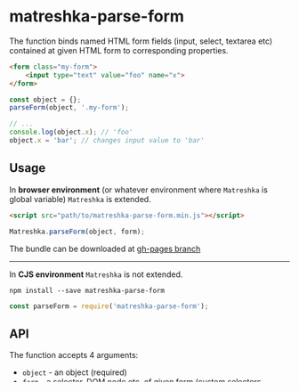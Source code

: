 # matreshka-parse-form

The function binds named HTML form fields (input, select, textarea etc) contained at given HTML form to corresponding properties.

```html
<form class="my-form">
    <input type="text" value="foo" name="x">
</form>
```

```js
const object = {};
parseForm(object, '.my-form');

// ...
console.log(object.x); // 'foo'
object.x = 'bar'; // changes input value to 'bar'
```

## Usage

In **browser environment** (or whatever environment where ``Matreshka`` is global variable)  ``Matreshka`` is extended.
```html
<script src="path/to/matreshka-parse-form.min.js"></script>
```

```js
Matreshka.parseForm(object, form);
```

The bundle can be downloaded at [gh-pages branch](https://github.com/matreshkajs/matreshka-parse-form/tree/gh-pages)

-------------

In **CJS environment** ``Matreshka`` is not extended.

```
npm install --save matreshka-parse-form
```

```js
const parseForm = require('matreshka-parse-form');
```


## API

The function accepts 4 arguments:
- ``object`` - an object (required)
- ``form`` - a selector, DOM node etc. of given form (custom selectors ``:sandbox`` and ``:bound(XXX)`` also acceptable) (required)
- ``callback`` - a function which will be called on every found field; accepts field name and field element itself
- ``eventOptions`` - event options which will be passed to internal call of ``bindNode``.

Returns: parsed form element.


The third argument is usable when ``parseForm`` is used with ``Matreshka.Object``. You can call ``addDataKeys`` method there.
```js
const form = parseForm(this, ':sandbox .foo', key => this.addDataKeys(key), {
    getValueOnBind: false
})
```
